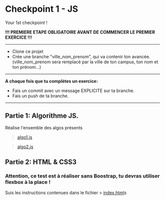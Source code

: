 # Checkpoint 1 - JS
Your 1st checkpoint !



**!!! PREMIERE ETAPE OBLIGATOIRE AVANT DE COMMENCER LE PREMIER EXERCICE !!!**

-----------------------------------
* Clone ce projet
* Crée une branche "ville_nom_prenom", qui va contenir ton avancée. (ville_nom_prenom sera remplacé par la ville de ton campus, ton nom et ton prénom...)

-----------------------------------
__A chaque fois que tu complètes un exercice:__
* Fais un commit avec un message EXPLICITE sur ta branche.
* Fais un push de ta branche.

-----------------------------------
## Partie 1: Algorithme JS.

Réalise l'ensemble des algos présents

> [algo1.js](./algo1.js)

> [algo2.js](./algo2.js)


## Partie 2: HTML & CSS3 
### Attention, ce test est à réaliser sans Boostrap, tu devras utiliser flexbox à la place !

Suis les instructions contenues dans le fichier > [index.html](./index.html)s
